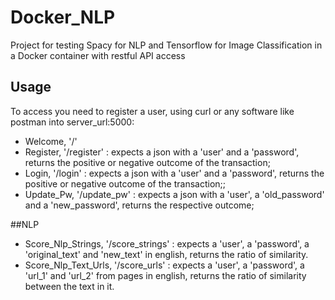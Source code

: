 # Docker_NLP
Project for testing Spacy for NLP and Tensorflow for Image Classification in a Docker container with restful API access
## Usage
To access you need to register a user, using curl or any software like postman into server_url:5000:

 - Welcome, '/'
 - Register, '/register' : expects a json with a 'user' and a 'password', returns the positive or negative outcome of the transaction;
 - Login, '/login' : expects a json with a 'user' and a 'password', returns the positive or negative outcome of the transaction;;
 - Update_Pw, '/update_pw' : expects a json with a 'user', a 'old_password' and a 'new_password', returns the respective outcome;
 
 ##NLP
 - Score_Nlp_Strings, '/score_strings' : expects a 'user', a 'password', a 'original_text' and 'new_text' in english, returns the ratio of similarity.
 - Score_Nlp_Text_Urls, '/score_urls' : expects a 'user', a 'password', a 'url_1' and 'url_2' from pages in english, returns the ratio of similarity between the text in it.
